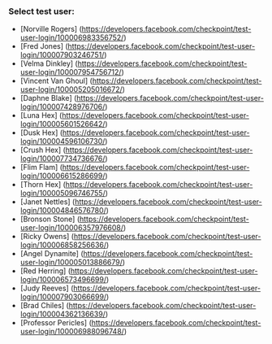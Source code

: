 ### Select test user:


* [Norville Rogers]   (https://developers.facebook.com/checkpoint/test-user-login/100006983356752/)
* [Fred Jones]  (https://developers.facebook.com/checkpoint/test-user-login/100007903246751/)
* [Velma Dinkley]   (https://developers.facebook.com/checkpoint/test-user-login/100007954756712/)
* [Vincent Van Ghoul]   (https://developers.facebook.com/checkpoint/test-user-login/100005205016672/)
* [Daphne Blake]  (https://developers.facebook.com/checkpoint/test-user-login/100007428976706/)
* [Luna Hex]  (https://developers.facebook.com/checkpoint/test-user-login/100005601526642/)
* [Dusk Hex]  (https://developers.facebook.com/checkpoint/test-user-login/100004596106730/)
* [Crush Hex]   (https://developers.facebook.com/checkpoint/test-user-login/100007734736676/)
* [Flim Flam]   (https://developers.facebook.com/checkpoint/test-user-login/100006615286699/)
* [Thorn Hex] (https://developers.facebook.com/checkpoint/test-user-login/100005096746755/)
* [Janet Nettles]   (https://developers.facebook.com/checkpoint/test-user-login/100004846576780/)
* [Bronson Stone]   (https://developers.facebook.com/checkpoint/test-user-login/100006357976608/)
* [Ricky Owens]   (https://developers.facebook.com/checkpoint/test-user-login/100006858256636/)
* [Angel Dynamite]  (https://developers.facebook.com/checkpoint/test-user-login/100005013886679/)
* [Red Herring]   (https://developers.facebook.com/checkpoint/test-user-login/100006573496699/)
* [Judy Reeves]   (https://developers.facebook.com/checkpoint/test-user-login/100007903066699/)
* [Brad Chiles]   (https://developers.facebook.com/checkpoint/test-user-login/100004362136639/)
* [Professor Pericles]  (https://developers.facebook.com/checkpoint/test-user-login/100006988096748/)
